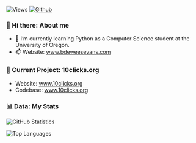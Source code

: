 ![Views](https://komarev.com/ghpvc/?username=bdeweesevans&theme=vue)
[![Github](https://img.shields.io/github/followers/bdeweesevans?label=Follow&style=social&theme=vue)](https://github.com/bdeweesevans)

### 👋 Hi there: About me
- 🌱 I’m currently learning Python as a Computer Science student at the University of Oregon.
- 📫 Website: <a href="https://www.bdeweesevans.com" target="_blank" rel="noopener noreferrer">www.bdeweesevans.com</a>

### 🧰 Current Project: 10clicks.org
- Website: <a href="https://www.10clciks.org" target="_blank" rel="noopener noreferrer">www.10clicks.org</a>
- Codebase: <a href="https://www.github.com/bdeweesevans/10clicks.org" target="_blank" rel="noopener noreferrer">www.10clicks.org</a>

### 📊 Data: My Stats
![GitHub Statistics](https://github-readme-stats.vercel.app/api?username=bdeweesevans&count_private=true&show_icons=true&theme=vue)

![Top Languages](https://github-readme-stats.vercel.app/api/top-langs/?username=bdeweesevans&hide=Batchfile&theme=vue&layout=compact&langs_count=10)
